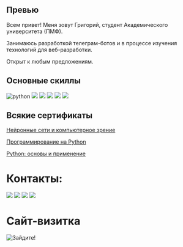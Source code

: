 ## Превью

Всем привет! Меня зовут Григорий, студент Академического университета (ПМФ).

Занимаюсь разработкой телеграм-ботов и в процессе изучения технологий для веб-разработки.

Открыт к любым предложениям.

## Основные скиллы

![python](https://camo.githubusercontent.com/a1b2dac5667822ee0d98ae6d799da61987fd1658dfeb4d2ca6e3c99b1535ebd8/68747470733a2f2f696d672e736869656c64732e696f2f62616467652f707974686f6e2d3336373041303f7374796c653d666f722d7468652d6261646765266c6f676f3d707974686f6e266c6f676f436f6c6f723d666664643534)
![](https://img.shields.io/badge/SQLite-07405E?style=for-the-badge&logo=sqlite&logoColor=white)
![](https://img.shields.io/badge/Django-092E20?style=for-the-badge&logo=django&logoColor=white)
![](https://img.shields.io/badge/HTML5-E34F26?style=for-the-badge&logo=html5&logoColor=white)
![](https://img.shields.io/badge/CSS3-1572B6?style=for-the-badge&logo=css3&logoColor=white)
![](https://img.shields.io/badge/Bootstrap-563D7C?style=for-the-badge&logo=bootstrap&logoColor=white)



## Всякие сертификаты

[Нейронные сети и компьютерное зрение](https://stepik.org/cert/1280676)

[Программирование на Python](https://stepik.org/cert/1387876)

[Python: основы и применение](https://stepik.org/cert/1611782)

# Контакты:

[![](https://img.shields.io/badge/Gmail-D14836?style=for-the-badge&logo=gmail&logoColor=white)](mailto:gregoryshanin.job@gmail.com) [![](https://img.shields.io/badge/Telegram-2CA5E0?style=for-the-badge&logo=telegram&logoColor=white)](https://t.me/gggangfoman) [![](https://img.shields.io/badge/вконтакте-%232E87FB.svg?&style=for-the-badge&logo=vk&logoColor=white)](https://vk.com/zimch) [![](https://img.shields.io/badge/GitHub-100000?style=for-the-badge&logo=github&logoColor=white)](https://github.com/zimch)

# Сайт-визитка

![Зайдите!](https://zimch.github.io/)
